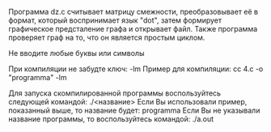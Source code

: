 Программа dz.c считывает матрицу смежности, преобразовывает её в формат, который воспринимает язык "dot", затем формирует графическое предсталение графа и открывает файл. Также программа проверяет граф на то, что он является простым циклом.

Не вводите любые буквы или символы

При компиляции не забудте ключ: -lm
Пример для компиляции: cc 4.c -o "programma" -lm

Для запуска скомпилированной программы воспользуйтесь следующей командой: ./<название>
Если Вы использовали пример, показанный выше, то название будет: programma
Если Вы не указывали название программы, то воспользуйтесь командой: ./a.out